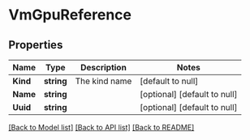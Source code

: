 # VmGpuReference

## Properties
Name | Type | Description | Notes
------------ | ------------- | ------------- | -------------
**Kind** | **string** | The kind name | [default to null]
**Name** | **string** |  | [optional] [default to null]
**Uuid** | **string** |  | [optional] [default to null]

[[Back to Model list]](../README.md#documentation-for-models) [[Back to API list]](../README.md#documentation-for-api-endpoints) [[Back to README]](../README.md)


